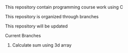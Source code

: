  This repository contain programming course work using C

 This repository is organized through branches

 This repository will be updated

 Current Branches
  1. Calculate sum using 3d array
